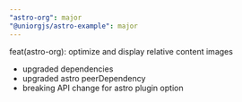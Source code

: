 ```yaml
---
"astro-org": major
"@uniorgjs/astro-example": major
---
```


feat(astro-org): optimize and display relative content images

- upgraded dependencies
- upgraded astro peerDependency
- breaking API change for astro plugin option
